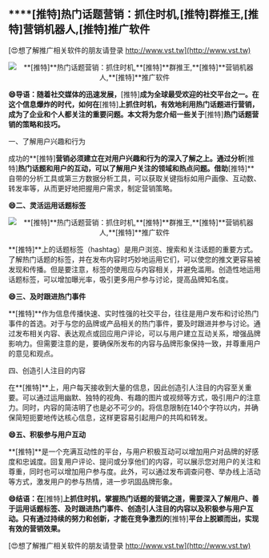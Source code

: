 ## ****[推特]**热门话题营销：抓住时机,**[推特]**群推王,**[推特]**营销机器人,**[推特]**推广软件**

[😍想了解推广相关软件的朋友请登录 http://www.vst.tw](http://www.vst.tw)

 <center><img src="https://vst.tw/MP4/tuiguang/png/5.png" alt="**[推特]**热门话题营销：抓住时机,**[推特]**群推王,**[推特]**营销机器人,**[推特]**推广软件"></center>

**😄导语：随着社交媒体的迅速发展，**[推特]**成为全球最受欢迎的社交平台之一。在这个信息爆炸的时代，如何在**[推特]**上抓住时机，有效地利用热门话题进行营销，成为了企业和个人都关注的重要问题。本文将为您介绍一些关于**[推特]**热门话题营销的策略和技巧。**

一、了解用户兴趣和行为

成功的**[推特]**营销必须建立在对用户兴趣和行为的深入了解之上。通过分析**[推特]**热门话题和用户的互动，可以了解用户关注的领域和热点问题。借助**[推特]**自带的分析工具或第三方数据分析工具，可以获取关键指标如用户画像、互动数、转发率等，从而更好地把握用户需求，制定营销策略。

**😄二、灵活运用话题标签**

 <center><img src="https://vst.tw/MP4/tuiguang/png/1.png" alt="**[推特]**热门话题营销：抓住时机,**[推特]**群推王,**[推特]**营销机器人,**[推特]**推广软件"></center>

**[推特]**上的话题标签（hashtag）是用户浏览、搜索和关注话题的重要方式。了解热门话题的标签，并在发布内容时巧妙地运用它们，可以使您的推文更容易被发现和传播。但是要注意，标签的使用应与内容相关，并避免滥用。创造性地运用话题标签，可以增加曝光率，吸引更多用户参与讨论，提高品牌知名度。

**😄三、及时跟进热门事件**

**[推特]**作为信息传播快速、实时性强的社交平台，往往是用户发布和讨论热门事件的首选。对于与您的品牌或产品相关的热门事件，要及时跟进并参与讨论。通过发布相关内容、表达观点或回应用户评论，可以与用户建立互动关系，增强品牌影响力。但需要注意的是，要确保所发布的内容与品牌形象保持一致，并尊重用户的意见和观点。

四、创造引人注目的内容

在**[推特]**上，用户每天接收到大量的信息，因此创造引人注目的内容至关重要。可以通过运用幽默、独特的视角、有趣的图片或视频等方式，吸引用户的注意力。同时，内容的简洁明了也是必不可少的。将信息限制在140个字符以内，并确保简短扼要地传达核心信息，这样更容易引起用户的共鸣和转发。

**😄五、积极参与用户互动**

**[推特]**是一个充满互动性的平台，与用户积极互动可以增加用户对品牌的好感度和忠诚度。回复用户评论、提问或分享他们的内容，可以展示您对用户的关注和尊重，同时也可以增加用户参与度。此外，可以通过发布调查问卷、举办线上活动等方式，激发用户的参与热情，进一步巩固品牌形象。

**😄结语：在**[推特]**上抓住时机，掌握热门话题的营销之道，需要深入了解用户、善于运用话题标签、及时跟进热门事件、创造引人注目的内容以及积极参与用户互动。只有通过持续的努力和创新，才能在竞争激烈的**[推特]**平台上脱颖而出，实现有效的营销效果。**

[😍想了解推广相关软件的朋友请登录 http://www.vst.tw](http://www.vst.tw)



